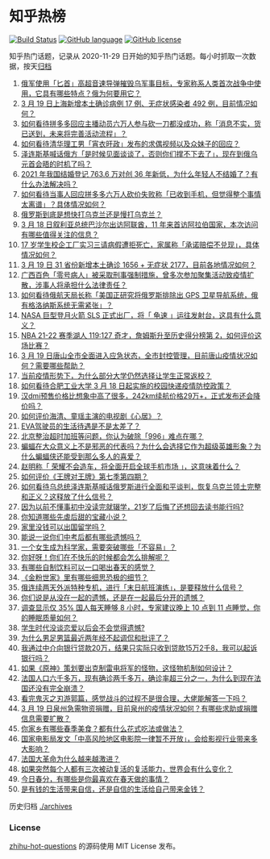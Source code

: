 # 知乎热榜
[![Build Status](https://github.com/ToWeLong/zhihu-hot-questions/workflows/CI/badge.svg)](https://github.com/ToWeLong/zhihu-hot-questions/actions)
[![GitHub language](https://img.shields.io/badge/language-golang-orange.svg)](https://golang.org/)
[![GitHub license](https://img.shields.io/github/license/ToWeLong/zhihu-hot-questions)](https://github.com/ToWeLong/zhihu-hot-questions/blob/main/LICENSE)

知乎热门话题，记录从 2020-11-29 日开始的知乎热门话题。每小时抓取一次数据，按天[归档](./archives)

<!-- BEGIN -->

1. [俄军使用「匕首」高超音速导弹摧毁乌军事目标，专家称系人类首次战争中使用，它具有哪些特点？俄为何要用它？](https://www.zhihu.com/question/522907966)
1. [3 月 19 日上海新增本土确诊病例 17 例、无症状感染者 492 例，目前情况如何？](https://www.zhihu.com/question/522982509)
1. [如何看待拼多多回应主播动员六万人参与砍一刀都没成功，称「消息不实，货已送到，未来将完善活动流程」？](https://www.zhihu.com/question/522880081)
1. [如何看待清华理工男「宵衣旰政」发布的求偶视频以及众妹子的回应？](https://www.zhihu.com/question/522661813)
1. [泽连斯基喊话俄方「是时候见面谈谈了，否则你们撑不下去了」，现在到俄乌元首会晤的时机了吗？](https://www.zhihu.com/question/522913500)
1. [2021 年我国结婚登记 763.6 万对创 36 年新低，为什么年轻人不结婚了？有什么办法解决吗？](https://www.zhihu.com/question/522928203)
1. [如何看待当事人回应拼多多六万人砍价失败称「已收到手机，但觉得整个事情太离谱」？具体情况如何？](https://www.zhihu.com/question/522997469)
1. [俄罗斯到底是想快打乌克兰还是慢打乌克兰？](https://www.zhihu.com/question/522469201)
1. [3 月 18 日叙利亚总统巴沙尔出访阿联酋，11 年来首访阿拉伯国家，本次访问有哪些值得关注的信息？](https://www.zhihu.com/question/522865818)
1. [17 岁学生校企工厂实习三请病假遭拒死亡，家属称「承诺赔偿不兑现」，具体情况如何？](https://www.zhihu.com/question/522875934)
1. [3 月 19 日 31 省份新增本土确诊 1656 + 无症状 2177，目前各地情况如何？](https://www.zhihu.com/question/522987667)
1. [广西百色「零号病人」被采取刑事强制措施，曾多次参加聚集活动致疫情扩散，涉事人将承担什么法律责任？](https://www.zhihu.com/question/522992505)
1. [如何看待俄航天局长称「美国正研究将俄罗斯排除出 GPS 卫星导航系统，俄有格洛纳斯系统无需紧张」？](https://www.zhihu.com/question/522905172)
1. [NASA 巨型登月火箭 SLS 正式出厂，将「 龟速 」运往发射台，这具有什么意义？](https://www.zhihu.com/question/522625847)
1. [NBA 21-22 赛季湖人 119:127 奇才，詹姆斯升至历史得分榜第 2，如何评价这场比赛？](https://www.zhihu.com/question/522981519)
1. [3 月 19 日唐山全市全面进入应急状态，全市封控管理，目前唐山疫情状况如何？需要哪些帮助？](https://www.zhihu.com/question/522933198)
1. [当前疫情形势下，为什么部分大学仍然选择让学生正常返校？](https://www.zhihu.com/question/522731288)
1. [如何看待合肥工业大学 3 月 18 日起实施的校园快递疫情防控政策？](https://www.zhihu.com/question/522640538)
1. [汉dmi预售价格比想象中高了很多，242km续航价格29万+，正式发布还会降价吗？](https://www.zhihu.com/question/522826177)
1. [如何评价海清、童瑶主演的电视剧《心居》？](https://www.zhihu.com/question/522506516)
1. [EVA驾驶员的生活待遇是不是太差了？](https://www.zhihu.com/question/522045233)
1. [北京整治超时加班等问题，你认为破除「996」难点在哪？](https://www.zhihu.com/question/522430505)
1. [蝙蝠在大众意义上不是邪恶的代表吗？为什么会选择它作为超级英雄形象？为什么蝙蝠侠还能受到那么多人的喜爱？](https://www.zhihu.com/question/462137700)
1. [赵明称「 荣耀不会造车，将全面开启全球手机市场 」，这意味着什么？](https://www.zhihu.com/question/522613800)
1. [如何评价《王牌对王牌》第七季第四期？](https://www.zhihu.com/question/522694352)
1. [如何看待乌总统泽连斯基喊话俄罗斯进行全面和平谈判，恢复乌克兰领土完整和正义？这释放了什么信号？](https://www.zhihu.com/question/522995263)
1. [因为以前不懂事初中没读完就辍学，21岁了后悔了还想回去读书能行吗?](https://www.zhihu.com/question/522986809)
1. [你知道哪些先虐后甜的宝藏小说？](https://www.zhihu.com/question/398854152)
1. [家里没钱可以出国留学吗？](https://www.zhihu.com/question/68154951)
1. [能说一说你们中考后都有哪些遗憾吗？](https://www.zhihu.com/question/522852930)
1. [一个女生成为科学家，需要突破哪些「不容易」？](https://www.zhihu.com/question/517090091)
1. [你好呀！你们在不快乐的时候都会怎么排解呢？](https://www.zhihu.com/question/522727344)
1. [有哪些自制饮料可以一口喝出春天的感觉？](https://www.zhihu.com/question/521900385)
1. [《金粉世家》里有哪些细思恐极的细节？](https://www.zhihu.com/question/30214201)
1. [俄连续两天外派特种专机，进行「末日航班演练」，是要释放什么信号？](https://www.zhihu.com/question/522723138)
1. [你们说是从没在一起的遗憾，还是在一起最后分开的遗憾？](https://www.zhihu.com/question/522822608)
1. [调查显示仅 35% 国人每天睡够 8 小时，专家建议晚上 10 点到 11 点睡觉，你的睡眠质量如何？](https://www.zhihu.com/question/522817232)
1. [学生时代没谈恋爱以后会不会觉得遗憾?](https://www.zhihu.com/question/522821974)
1. [为什么男足男篮最近两年经不起调侃和批评了？](https://www.zhihu.com/question/522557931)
1. [我通过中介向银行贷款20万，结果只实际只收到贷款15万2千8，我可以起诉银行吗？](https://www.zhihu.com/question/401496121)
1. [如果《原神》策划要出克制雷电将军的怪物，这怪物机制如何设计？](https://www.zhihu.com/question/522734630)
1. [法国人口六千多万，现有确诊两千多万，确诊率超三分之一，为什么到现在法国还没有完全崩溃？](https://www.zhihu.com/question/521888462)
1. [看完鬼灭之刃游郭篇，感觉战斗的过程不是很合理，大佬能解答一下吗？](https://www.zhihu.com/question/518226766)
1. [3 月 19 日泉州急需物资捐赠，目前泉州的疫情状况如何？有哪些求助或捐赠信息需要扩散？](https://www.zhihu.com/question/522936350)
1. [你家乡有哪些春季美食？都有什么花式吃法或做法？](https://www.zhihu.com/question/519721710)
1. [国家电影局发文「中高风险地区电影院一律暂不开放」，会给影视行业带来多大影响？](https://www.zhihu.com/question/522725331)
1. [法国大革命为什么越来越激进？](https://www.zhihu.com/question/355174661)
1. [如果突然每个人都有三次被动复活的复活能力，世界会有什么变化？](https://www.zhihu.com/question/516374355)
1. [今日春分，有哪些是你最喜欢在春天做的事情？](https://www.zhihu.com/question/522899225)
1. [是有钱的生活带来自信，还是自信的生活给自己带来金钱？](https://www.zhihu.com/question/522849487)

<!-- END -->

历史归档 [./archives](./archives)


### License
[zhihu-hot-questions](https://github.com/towelong/zhihu-hot-questions) 的源码使用 MIT License 发布。